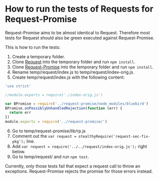 # How to run the tests of Requests for Request-Promise

Request-Promise aims to be almost identical to Request. Therefore most tests for Request should also be green executed against Request-Promise.

This is how to run the tests:

1. Create a temporary folder.
2. Clone [Request](https://github.com/request/request) into the temporary folder and run `npm install`.
3. Clone [Request-Promise](https://github.com/request/request-promise) into the temporary folder and run `npm install`.
4. Rename temp/request/index.js to temp/request/index-orig.js.
5. Create temp/request/index.js with the following content:

``` js
'use strict'

//module.exports = require('./index-orig.js')

var BPromise = require('../request-promise/node_modules/bluebird')
BPromise.onPossiblyUnhandledRejection(function (err) {
  return err
})
module.exports = require('../request-promise/')
```

6. Go to temp/request-promise/lib/rp.js
7. Comment out the `var request = stealthyRequire('request-sec-fix-pkg');` line.
8. Add `var request = require('../../request/index-orig.js');` right below.
9. Go to temp/request/ and run `npm test`.

Currently, only those tests fail that expect a request call to throw an exceptions. Request-Promise rejects the promise for those errors instead.
